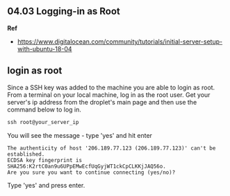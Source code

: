 ## 04.03 Logging-in as Root

**Ref**

- https://www.digitalocean.com/community/tutorials/initial-server-setup-with-ubuntu-18-04

## login as root

Since a SSH key was added to the machine you are able to login as root. From a terminal on your local machine, log in as the root user. Get your server's ip address from the droplet's main page and then use the command below to log in.

```js
ssh root@your_server_ip
```

You will see the message - type 'yes' and hit enter

```console
The authenticity of host '206.189.77.123 (206.189.77.123)' can't be established.
ECDSA key fingerprint is SHA256:K2rtC0an9u6UPpEMwEcfUqGyjWT1ckCpCLKKjJAQ56o.
Are you sure you want to continue connecting (yes/no)?
```
Type 'yes' and press enter.
